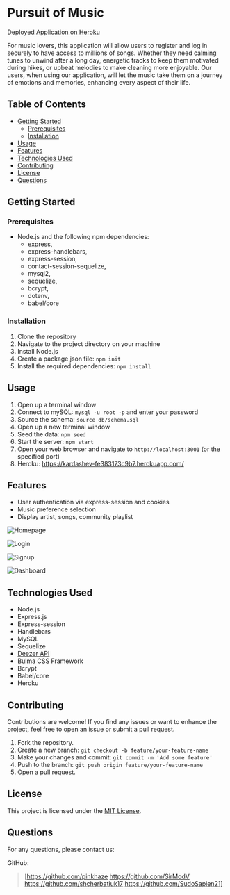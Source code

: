 # Pursuit of Music

[Deployed Application on Heroku](https://kardashev-fe383173c9b7.herokuapp.com/)

For music lovers, this application will allow users to register and log in securely to have access to millions of songs. Whether they need calming tunes to unwind after a long day, energetic tracks to keep them motivated during hikes, or upbeat melodies to make cleaning more enjoyable. Our users, when using our application, will let the music take them on a journey of emotions and memories, enhancing every aspect of their life. 

<!-- ![Project Logo](/path/to/logo.png) -->

## Table of Contents
- [Getting Started](#getting-started)
  - [Prerequisites](#prerequisites)
  - [Installation](#installation)
- [Usage](#usage)
- [Features](#features)
- [Technologies Used](#technologies-used)
- [Contributing](#contributing)
- [License](#license)
- [Questions](#questions)

## Getting Started

### Prerequisites
- Node.js and the following npm dependencies:
  - express,
  - express-handlebars,
  - express-session,
  - contact-session-sequelize,
  - mysql2,
  - sequelize,
  - bcrypt,
  - dotenv,
  - babel/core

### Installation
1. Clone the repository
2. Navigate to the project directory on your machine
3. Install Node.js
4. Create a package.json file: `npm init`
5. Install the required dependencies: `npm install`

## Usage
1. Open up a terminal window
2. Connect to mySQL: `mysql -u root -p` and enter your password
3. Source the schema: `source db/schema.sql`
4. Open up a new terminal window
5. Seed the data: `npm seed`
1. Start the server: `npm start`
2. Open your web browser and navigate to `http://localhost:3001` (or the specified port)
3. Heroku: https://kardashev-fe383173c9b7.herokuapp.com/

## Features
- User authentication via express-session and cookies
- Music preference selection
- Display artist, songs, community playlist

![Homepage](https://github.com/pinkhaze/ecommerce-back-end/assets/55771228/9691b3a5-444c-41e2-8d41-a76a22d68ff9)

![Login](https://github.com/pinkhaze/ecommerce-back-end/assets/55771228/135bdc23-fcf9-4347-a131-82445316ee0a)

![Signup](https://github.com/pinkhaze/ecommerce-back-end/assets/55771228/adb0897b-0014-4030-88a4-40bce9c9b656)

![Dashboard](https://github.com/pinkhaze/ecommerce-back-end/assets/55771228/a911a2f3-16fe-4357-85f5-ce5d793bc72d)

## Technologies Used
- Node.js
- Express.js
- Express-session
- Handlebars
- MySQL
- Sequelize
- [Deezer API](https://www.deezer.com/us/)
- Bulma CSS Framework
- Bcrypt
- Babel/core
- Heroku

## Contributing
Contributions are welcome! If you find any issues or want to enhance the project, feel free to open an issue or submit a pull request.

1. Fork the repository.
2. Create a new branch: `git checkout -b feature/your-feature-name`
3. Make your changes and commit: `git commit -m 'Add some feature'`
4. Push to the branch: `git push origin feature/your-feature-name`
5. Open a pull request.

## License
This project is licensed under the [MIT License](LICENSE).

## Questions
For any questions, please contact us:

GitHub: 
> [https://github.com/pinkhaze 
> https://github.com/SirModV
> https://github.com/shcherbatiuk17 
> https://github.com/SudoSapien21] 
